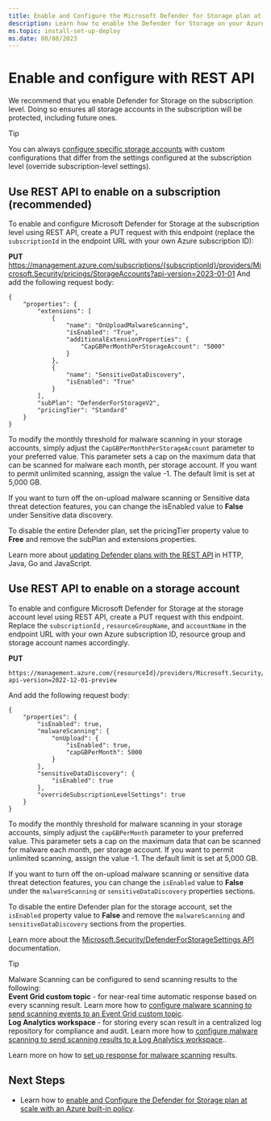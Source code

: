 ```yaml
---
title: Enable and Configure the Microsoft Defender for Storage plan at scale using REST API
description: Learn how to enable the Defender for Storage on your Azure subscription for Microsoft Defender for Cloud using REST API.
ms.topic: install-set-up-deploy
ms.date: 08/08/2023
---
```


# Enable and configure with REST API

We recommend that you enable Defender for Storage on the subscription level. Doing so ensures all storage accounts in the subscription will be protected, including future ones.

> [!TIP]
> You can always [configure specific storage accounts](/azure/storage/common/azure-defender-storage-configure?toc=%2Fazure%2Fdefender-for-cloud%2Ftoc.json&tabs=enable-subscription#override-defender-for-storage-subscription-level-settings) with custom configurations that differ from the settings configured at the subscription level (override subscription-level settings).

## Use REST API to enable on a subscription (recommended)

To enable and configure Microsoft Defender for Storage at the subscription level using REST API, create a PUT request with this endpoint (replace the `subscriptionId` in the endpoint URL with your own Azure subscription ID):

**PUT** https://management.azure.com/subscriptions/{subscriptionId}/providers/Microsoft.Security/pricings/StorageAccounts?api-version=2023-01-01
And add the following request body:

```
{
    "properties": {
        "extensions": [
            {
                "name": "OnUploadMalwareScanning",
                "isEnabled": "True",
                "additionalExtensionProperties": {
                    "CapGBPerMonthPerStorageAccount": "5000"
                }
            },
            {
                "name": "SensitiveDataDiscovery",
                "isEnabled": "True"
            }
        ],
        "subPlan": "DefenderForStorageV2",
        "pricingTier": "Standard"
    }
}
```
To modify the monthly threshold for malware scanning in your storage accounts, simply adjust the `CapGBPerMonthPerStorageAccount` parameter to your preferred value. This parameter sets a cap on the maximum data that can be scanned for malware each month, per storage account. If you want to permit unlimited scanning, assign the value -1. The default limit is set at 5,000 GB.

If you want to turn off the on-upload malware scanning or Sensitive data threat detection features, you can change the isEnabled value to **False** under Sensitive data discovery.

To disable the entire Defender plan, set the pricingTier property value to **Free** and remove the subPlan and extensions properties.

Learn more about [updating Defender plans with the REST API](/rest/api/defenderforcloud/pricings/update) in HTTP, Java, Go and JavaScript.

## Use REST API to enable on a storage account

To enable and configure Microsoft Defender for Storage at the storage account level using REST API, create a PUT request with this endpoint. Replace the `subscriptionId` , `resourceGroupName`, and `accountName` in the endpoint URL with your own Azure subscription ID, resource group and storage account names accordingly.

**PUT**
```
https://management.azure.com/{resourceId}/providers/Microsoft.Security/defenderForStorageSettings/current?api-version=2022-12-01-preview

```
And add the following request body:

```
{
    "properties": {
        "isEnabled": true,
        "malwareScanning": {
            "onUpload": {
                "isEnabled": true,
                "capGBPerMonth": 5000
            }
        },
        "sensitiveDataDiscovery": {
            "isEnabled": true
        },
        "overrideSubscriptionLevelSettings": true
    }
}
```

To modify the monthly threshold for malware scanning in your storage accounts, simply adjust the `capGBPerMonth` parameter to your preferred value. This parameter sets a cap on the maximum data that can be scanned for malware each month, per storage account. If you want to permit unlimited scanning, assign the value -1. The default limit is set at 5,000 GB.

If you want to turn off the on-upload malware scanning or sensitive data threat detection features, you can change the `isEnabled` value to **False** under the `malwareScanning` or `sensitiveDataDiscovery` properties sections.

To disable the entire Defender plan for the storage account, set the `isEnabled` property value to **False** and remove the `malwareScanning` and `sensitiveDataDiscovery` sections from the properties.

Learn more about the [Microsoft.Security/DefenderForStorageSettings API](/rest/api/defenderforcloud/defender-for-storage/create) documentation.

> [!TIP]
> Malware Scanning can be configured to send scanning results to the following: <br>  **Event Grid custom topic** - for near-real time automatic response based on every scanning result. Learn more how to [configure malware scanning to send scanning events to an Event Grid custom topic](/azure/storage/common/azure-defender-storage-configure?toc=%2Fazure%2Fdefender-for-cloud%2Ftoc.json&tabs=enable-storage-account#setting-up-event-grid-for-malware-scanning). <br> **Log Analytics workspace** - for storing every scan result in a centralized log repository for compliance and audit. Learn more how to [configure malware scanning to send scanning results to a Log Analytics workspace](/azure/storage/common/azure-defender-storage-configure?toc=%2Fazure%2Fdefender-for-cloud%2Ftoc.json&tabs=enable-storage-account#setting-up-logging-for-malware-scanning)..

Learn more on how to [set up response for malware scanning](defender-for-storage-configure-malware-scan.md) results.

## Next Steps

- Learn how to [enable and Configure the Defender for Storage plan at scale with an Azure built-in policy](defender-for-storage-policy-enablement.md).